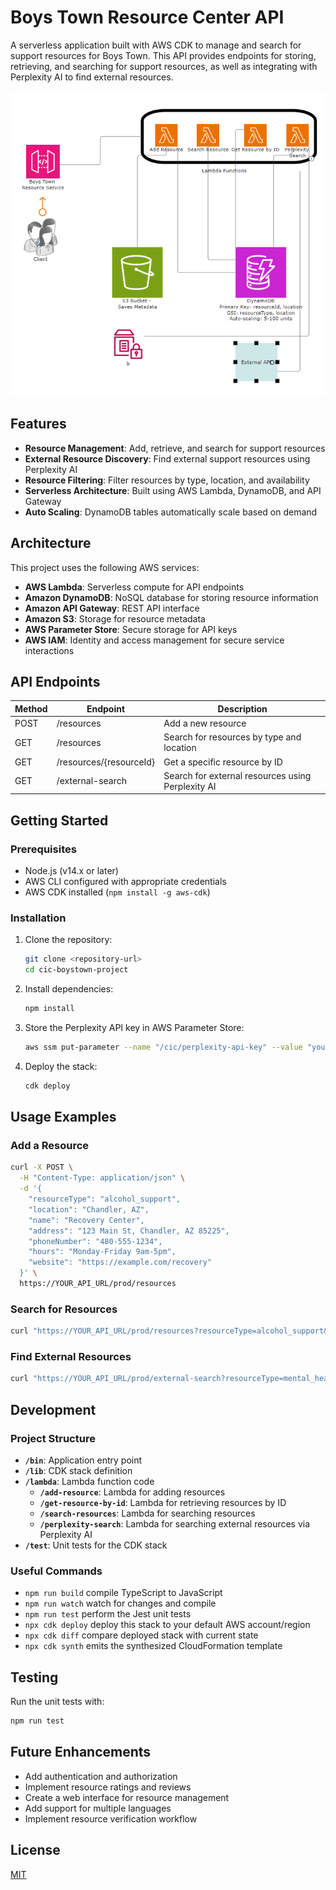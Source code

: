 # Boys Town Resource Center API

A serverless application built with AWS CDK to manage and search for support resources for Boys Town. This API provides endpoints for storing, retrieving, and searching for support resources, as well as integrating with Perplexity AI to find external resources.

![Architecture](architecture.png.png)

## Features

- **Resource Management**: Add, retrieve, and search for support resources
- **External Resource Discovery**: Find external support resources using Perplexity AI
- **Resource Filtering**: Filter resources by type, location, and availability
- **Serverless Architecture**: Built using AWS Lambda, DynamoDB, and API Gateway
- **Auto Scaling**: DynamoDB tables automatically scale based on demand

## Architecture

This project uses the following AWS services:

- **AWS Lambda**: Serverless compute for API endpoints
- **Amazon DynamoDB**: NoSQL database for storing resource information
- **Amazon API Gateway**: REST API interface
- **Amazon S3**: Storage for resource metadata
- **AWS Parameter Store**: Secure storage for API keys
- **AWS IAM**: Identity and access management for secure service interactions

## API Endpoints

| Method | Endpoint | Description |
|--------|----------|-------------|
| POST | /resources | Add a new resource |
| GET | /resources | Search for resources by type and location |
| GET | /resources/{resourceId} | Get a specific resource by ID |
| GET | /external-search | Search for external resources using Perplexity AI |

## Getting Started

### Prerequisites

- Node.js (v14.x or later)
- AWS CLI configured with appropriate credentials
- AWS CDK installed (`npm install -g aws-cdk`)

### Installation

1. Clone the repository:
   ```bash
   git clone <repository-url>
   cd cic-boystown-project
   ```

2. Install dependencies:
   ```bash
   npm install
   ```

3. Store the Perplexity API key in AWS Parameter Store:
   ```bash
   aws ssm put-parameter --name "/cic/perplexity-api-key" --value "your-perplexity-api-key" --type "SecureString" --overwrite
   ```

4. Deploy the stack:
   ```bash
   cdk deploy
   ```

## Usage Examples

### Add a Resource

```bash
curl -X POST \
  -H "Content-Type: application/json" \
  -d '{
    "resourceType": "alcohol_support",
    "location": "Chandler, AZ",
    "name": "Recovery Center",
    "address": "123 Main St, Chandler, AZ 85225",
    "phoneNumber": "480-555-1234",
    "hours": "Monday-Friday 9am-5pm",
    "website": "https://example.com/recovery"
  }' \
  https://YOUR_API_URL/prod/resources
```

### Search for Resources

```bash
curl "https://YOUR_API_URL/prod/resources?resourceType=alcohol_support&location=Chandler"
```

### Find External Resources

```bash
curl "https://YOUR_API_URL/prod/external-search?resourceType=mental_health&location=Phoenix,%20AZ"
```

## Development

### Project Structure

- **`/bin`**: Application entry point
- **`/lib`**: CDK stack definition
- **`/lambda`**: Lambda function code
  - **`/add-resource`**: Lambda for adding resources
  - **`/get-resource-by-id`**: Lambda for retrieving resources by ID
  - **`/search-resources`**: Lambda for searching resources
  - **`/perplexity-search`**: Lambda for searching external resources via Perplexity AI
- **`/test`**: Unit tests for the CDK stack

### Useful Commands

* `npm run build`   compile TypeScript to JavaScript
* `npm run watch`   watch for changes and compile
* `npm run test`    perform the Jest unit tests
* `npx cdk deploy`  deploy this stack to your default AWS account/region
* `npx cdk diff`    compare deployed stack with current state
* `npx cdk synth`   emits the synthesized CloudFormation template

## Testing

Run the unit tests with:
```bash
npm run test
```

## Future Enhancements

- Add authentication and authorization
- Implement resource ratings and reviews
- Create a web interface for resource management
- Add support for multiple languages
- Implement resource verification workflow

## License

[MIT](LICENSE)
